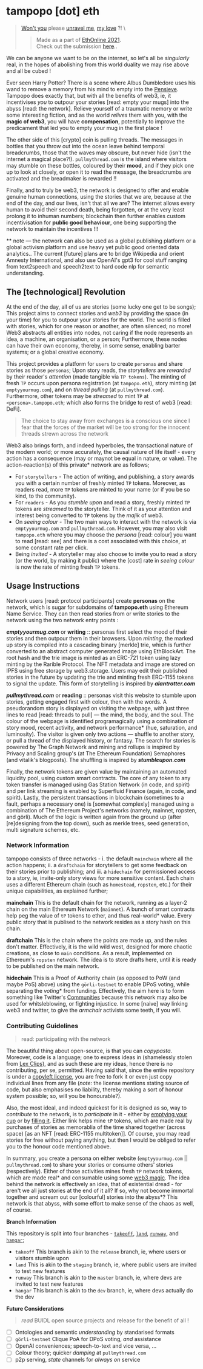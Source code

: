 # tampopo [dot] eth
> [Won't you](https://emptyyourmug.com/) please [unravel me](https://pullmythread.com/), [my love](https://tampopo.xyz) ?! \
>> Made as a part of [EthOnline 2021](https://web.archive.org/web/20210912132034/https://online.ethglobal.com/). \
>> Check out the submission [here](https://showcase.ethglobal.com/ethonline2021/tampopo-dot-eth)..

We can be anyone we want to be on the internet, so let's all be *singularly* real, in the hopes of abolishing from this world duality we may rise above and all be cubed !

Ever seen Harry Potter? There is a scene where Albus Dumbledore uses his wand to remove a memory from his mind to empty into the [Pensieve](https://harrypotter.fandom.com/wiki/Pensieve). Tampopo does exactly that, but with all the benefits of web3, ie, it incentivises _you_ to outpour your stories [read: empty your mugs] into the abyss [read: the network]. Relieve yourself of a traumatic memory or write some interesting fiction, and as the world _relives_ them with you, with the __magic of web3__, you will have __compensation__, potentially to improve the predicament that led you to empty your mug in the first place !

The other side of this [crypto] coin is pulling threads. The messages in bottles that you throw out into the ocean leave behind temporal breadcrumbs, those that the waves may obscure, but never hide (isn't the internet a magical place?!). ```pullmythread.com``` is the island where visitors may stumble on these bottles, coloured by their __mood__, and if they pick one up to look at closely, or open it to read the message, the breadcrumbs are activated and the breadmaker is rewarded !!

Finally, and to truly be web3, the network is designed to offer and enable genuine human connections, using the stories that we are, because at the end of the day, and our lives, isn't that all we are? The internet allows every human to avoid their second death, being forgotten, or at the very least prolong it to inhuman numbers; blockchain then further enables custom incentivisation for __public good behaviour__, one being supporting the network to maintain the incentives !!!

** note — the network can also be used as a global publishing platform or a global activism platform and use heavy yet public good oriented data analytics.. The current [future] plans are to bridge Wikipedia and orient Amnesty International, and also use OpenAI's gpt3 for cool stuff ranging from text2speech and speech2text to hard code nlp for semantic understanding. 

## The [technological] Revolution

At the end of the day, all of us are stories (some lucky one get to be songs); This project aims to connect stories and _web3_ by providing the space (in your time) for you to outpour your stories for the world. The world is filled with stories, which for one reason or another, are often silenced; no more! Web3 abstracts all entities into nodes, not caring if the node represents an idea, a machine, an organisation, or a person; Furthermore, these nodes can have their own economy, thereby, in some sense, enabling barter systems; or a global creative economy.

This project provides a platform for `users` to create `personas` and share stories as those `personas`; Upon story reads, the _storytellers_ are _rewarded_ by their reader's _attention_ (made tangible via `TP tokens`). The minting of fresh `TP` occurs upon persona registration (at `tampopo.eth`), story minting (at `emptyyourmug.com`), and on _thread pulling_ (at `pullmythread.com`). Furthermore, other tokens may be _streamed_ to mint `TP` at `<persona>.tampopo.eth`; which also forms the bridge to rest of web3 [read: DeFi].
> The choice to stay away from exchanges is a conscious one since I fear that the forces of the market will be too strong for the innocent threads strewn across the network

Web3 also brings forth, and indeed hyperboles, the transactional nature of the modern world; or more accurately, the causal nature of life itself - every action has a consequence (may or maynot be equal in nature, or value). The action-reaction(s) of this private* network are as follows;
- For `storytellers` - The action of writing, and publishing, a story awards you with a certain number of freshly minted `TP` tokens. Moreover, as readers read, more `TP` tokens are minted to your name (or if you be so kind, to the community).
- For `readers` - As you _stumble upon_ and read a story, freshly minted `TP` tokens are _streamed_ to the storyteller. Think of it as your attention and interest being converted to `TP` tokens by the _majik_ of web3.
- On _seeing colour_ - The two main ways to interact with the network is via `emptyyourmug.com` and `pullmythread.com`. However, you may also visit `tampopo.eth` where you may choose the _persona_ [read: colour] you want to read [read: see] and there is a cost associated with this choice, at some constant rate per click.
- Being _invited_ - A storyteller may also choose to invite you to read a story (or the world, by making it public) where the [cost] rate in _seeing colour_ is now the rate of minting fresh `TP` tokens.

## Usage Instructions

Network users [read: protocol participants] create __personas__ on the network, which is sugar for subdomains of __tampopo.eth__ using Ethereum Name Service. They can then read stories from or write stories to the network using the two network entry points :

*__emptyyourmug.com__* or __writing__ :: personas first select the mood of their stories and then outpour them in their browsers. Upon *minting*, the marked up story is compiled into a cascading binary [merkle] trie, which is further converted to an abstract computer generated image using EthBlockArt. The root hash and the trie image is minted as an ERC-721 token using lazy minting by the Rarible Protocol. The NFT metadata and image are stored on IPFS using free storage by web3.storage. Users may edit their published stories in the future by updating the trie and minting fresh ERC-1155 tokens to signal the update. This form of storytelling is inspired by *__alantrotter.com__*

*__pullmythread.com__* or __reading__ :: personas visit this website to stumble upon stories, getting engaged first with colour, then with the words. A pseudorandom story is displayed on visiting the webpage, with just three lines to read [read: threads to pull] — the mind, the body, and the soul. The colour of the webpage is identified programagically using a combination of story mood, recent activity, and network performance* (hue, saturation, and luminosity). The visitor is given only two actions — shuffle to another story, or pull a thread of the displayed history, or fantasy. The search for stories is powered by The Graph Network and mining and rollups is inspired by Privacy and Scaling group's (at The Ethereum Foundation) Semaphores (and vitalik's blogposts). The shuffling is inspired by *__stumbleupon.com__*

Finally, the network tokens are given value by maintaining an automated liquidity pool, using custom smart contracts. The core of any token to any token transfer is managed using Gas Station Network (in code, and spirit) and per link streaming is enabled by Superfluid Finance (again, in code, and spirit). Lastly, the persistent transactions in blockchain (sometimes to a fault, perhaps a necessary one) is [somewhat complexly] managed using a combination of The Ethereum Project's networks (namely, mainnet, ropsten, and görli). Much of the logic is written again from the ground up (after [re]designing from the top down), such as merkle trees, seed generation, multi signature schemes, etc.

### Network Information

tampopo consists of three networks - i. the default `mainchain` where all the action happens; ii. a `draftchain` for storytellers to get some feedback on their stories prior to publishing; and iii. a `hidechain` for permissioned access to a story, ie, invite-only story views for more sensitive content. Each chain uses a different Ethereum chain (such as `homestead`, `ropsten`, etc.) for their unique capabilities, as explained further;

**mainchain** This is the default chain for the network, running as a layer-2 chain on the main Ethereum Network (`mainnet`). A bunch of smart contracts help peg the value of `tP` tokens to ether, and thus real-world* value. Every public story that is publised to the network resides as a story hash on this chain.

**draftchain** This is the chain where the points are made up, and the rules don't matter. Effectively, it is the wild wild west, designed for more chaotic creations, as close to `main` conditions. As a result, implemented on Ethereum's `ropsten` network. The idea is to store drafts here, until it is ready to be published on the main network.

**hidechain** This is a Proof of Authority chain (as opposed to PoW (and maybe PoS) above) using the `görli-testnet` to enable DPoS voting, while separating the *voting** from funding. Effectively, the aim here is to form something like Twitter's [Communities](https://blog.twitter.com/en_us/topics/product/2021/testing-communities) because this network may also be used for whitsleblowing, or fighting injustice. In some [naive] way linking web3 and twitter, to give the _armchair_ activists some teeth, if you will.


### Contributing Guidelines
> read: participating with the network

The beautiful thing about open-source, is that you can *copypasta*. Moreover, code is a language; one to express ideas in (shamelessly stolen from [Lex Clips](https://www.youtube.com/c/LexClips)), and as such these are my ideas, hence there is no contributing, per se, permitted. Having said that, since the entire repository is under a [copyleft license](), you are free to fork it or even just copy individual lines from any file (*note:* the license mentions stating source of code, but also emphasises no liability, thereby making a sort of honour system possible; so, will you be honourable?).

Also, the most ideal, and indeed quickest for it is designed as so, way to *contribute* to the network, is to *participate* in it - either by [emptying your cup]() or by [filling it](). Either link helps mine `tP` tokens, which are made real by purchases of stories as memorablia of the time shared together (across space) [as an NFT [read: ERC-1155 multitoken]]. Of course, you may read stories for free without paying anything, but then I would be obliged to refer you to the honour code mentioned above.

In summary, you create a persona on either website (`emptyyourmug.com` || `pullmythread.com`) to share your stories or consume others' stories (respectively). Either of those activities mines fresh `tP` network tokens, which are made real* and consumable using some [web3 magic](). The idea behind the network is effectively an idea, that of existential dread - for aren't we all just stories at the end of it all? If so, why not become immortal together and scream out our [colourful] stories into the abyss*? This network is that abyss, with some effort to make sense of the chaos as well, of course.

**Branch Information**

This repository is split into four branches - [`takeoff`](), [`land`](), [`runway`](), and [`hangar`]();

- `takeoff` This branch is akin to the `release` branch, ie, where users or visitors stumble upon
- `land` This is akin to the `staging` branch, ie, where public users are invited to test new features
- `runway` This branch is akin to the `master` branch, ie, where devs are invited to test new features
- `hangar` This branch is akin to the `dev` branch, ie, where devs actually do the dev

**Future Considerations**
> _read_ BUIDL open source projects and release for the benefit of all !

- [ ] Ontologies and semantic _understanding_ by standarised formats
- [ ] `görli-testnet` Clique PoA for DPoS voting, _and_ assistance
- [ ] OpenAI conveniences; speech-to-text and vice versa, ...
- [ ] Colour theory; quicker _damping_ at `pullmythread.com`
- [ ] p2p serving, _state_ channels for _always on_ service

